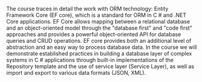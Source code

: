 
 The course traces in detail the work with ORM technology: Entity Framework Core (EF core), which is a standard for ORM in C # and .NET Core applications. EF Core allows mapping between a relational database and an object-oriented model through the "database first" and "code first" approaches and provides a powerful object-oriented API for database queries and CRUD operations. EF core provides both an additional level of abstraction and an easy way to process database data. In the course we will demonstrate established practices in building a database layer of complex systems in C # applications through built-in implementations of the Repository template and the use of service layer (Service Layer), as well as import and export to various data formats (JSON, XML).
